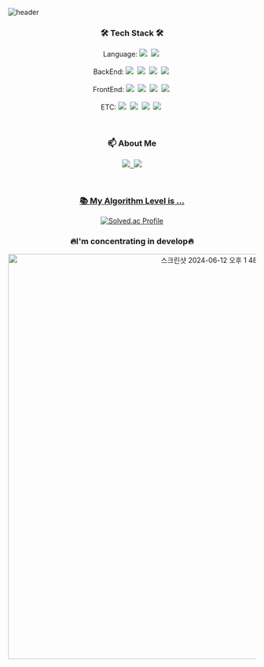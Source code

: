 
![header](https://capsule-render.vercel.app/api?type=waving&color=f7a907&height=250&section=header&text=CarrotBat410%20&fontSize=90&fontColor=08012e)


<h3 align="center"> 🛠️ Tech Stack 🛠️</h3>

<p align="center">
  Language:
  <img src="https://img.shields.io/badge/Java-007396?style=flat-square&logo=JAVA&logoColor=white"/></a>&nbsp 
  <img src="https://img.shields.io/badge/JavaScript-F7DF1E?style=flat-square&logo=JavaScript&logoColor=white"/></a>&nbsp 
  <br><br>
  BackEnd: 
  <img src="https://img.shields.io/badge/Spring Boot-6DB33F?style=flat-square&logo=Spring Boot&logoColor=white"/></a>&nbsp 
  <img src="https://img.shields.io/badge/Node.js-6DB33F?style=flat-square&logo=Node.js&logoColor=white"/></a>&nbsp 
  <img src="https://img.shields.io/badge/NGINX-white?style=flat-square&logo=NGINX&logoColor=009639"/></a>&nbsp
  <img src="https://img.shields.io/badge/MySQL-4479A1?style=flat-square&logo=MySQL&logoColor=white"/></a>&nbsp
  <br><br>
  FrontEnd: 
  <img src="https://img.shields.io/badge/HTML5-E34F26?style=flat-square&logo=HTML5&logoColor=white"/></a>&nbsp 
  <img src="https://img.shields.io/badge/CSS-1572B6?style=flat-square&logo=CSS3&logoColor=white"/></a>&nbsp
  <img src="https://img.shields.io/badge/react-87624B?style=flat-square&logo=react&logoColor=61DAFB"/></a>&nbsp
  <img src="https://img.shields.io/badge/Next.js-black?style=flat-square&logo=Next.js&logoColor=white"/></a>&nbsp
  <br><br>
  ETC: 
  <img src="https://img.shields.io/badge/Ubuntu-white?style=flat-square&logo=Ubuntu&logoColor=2496ED"/></a>&nbsp 
  <img src="https://img.shields.io/badge/Docker-white?style=flat-square&logo=Docker&logoColor=3232FF"/></a>&nbsp 
  <img src="https://img.shields.io/badge/GitHub Actions-white?style=flat-square&logo=GitHub Actions&logoColor=2088FF"/></a>&nbsp 
  <img src="https://img.shields.io/badge/Amazon AWS(EC2, RDS, S3, CodeDeploy)-353E47?style=flat-square&logo=Amazon&logoColor=FF9900"/></a>&nbsp 
</p>
<br>

<h3 align="center"> 📫 About Me</h3>
<p align="center">
  <a href="https://velog.io/@carrotbat410/posts"><img src="https://img.shields.io/badge/-TechBlog-brightgreen">&nbsp
  <a href="mailto:carrotbat410@gmail.com"><img src="https://img.shields.io/badge/-Gmail-critical"><br>
</p>
<br>

<h3 align="center"> 📚 My Algorithm Level is ...</h3>
<p align="center">
  <a href="https://solved.ac/carrotbat410/">
    <img src="http://mazassumnida.wtf/api/v2/generate_badge?boj=carrotbat410" alt="Solved.ac Profile">
  </a>
</p>

<h3 align="center"> 🔥I'm concentrating in develop🔥</h3>
<p align="center">
  <img width="823" alt="스크린샷 2024-06-12 오후 1 48 20" src="https://github.com/carrotbat410/carrotbat410/assets/163713062/c35d3a4a-7ff2-42b1-8bc4-5dd15ef07c93">
</p>




